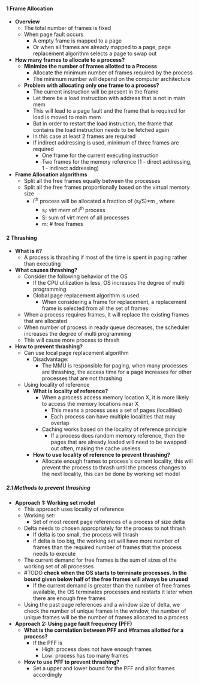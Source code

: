 
#### 1 Frame Allocation
- **Overview**
	- The total number of frames is fixed
	- When page fault occurs
		- A empty frame is mapped to a page
		- Or when all frames are already mapped to a page, page replacement algorithm selects a page to swap out
- **How many frames to allocate to a process?**
	- **Minimize the number of frames allotted to a Process**
		- Allocate the minimum number of frames required by the process
		- The minimum number will depend on the computer architecture
	- **Problem with allocating only one frame to a process?**
		- The current instruction will be present in the frame
		- Let there be a load instruction with address that is not in main mem
		- This will lead to a page fault and the frame that is required for load is moved to main mem
		- But in order to restart the load instruction, the frame that contains the load instruction needs to be fetched again
		- In this case at least 2 frames are required
		- If indirect addressing is used, minimum of three frames are required
			- One frame for the current executing instruction 
			- Two frames for the memory reference (1 - direct addressing,  1 - indirect addressing)
- **Frame Allocation algorithms**
	- Split all the free frames equally between the processes
	- Split all the free frames proportionally based on the virtual memory size
		- i<sup>th</sup> process will be allocated a fraction of (s<sub>i</sub>/S)\*m , where 
			- s<sub>i</sub>: virt mem of i<sup>th</sup> process
			- S: sum of virt mem of all processes
			- m: # free frames

#### 2 Thrashing
- **What is it?**
	- A process is thrashing if most of the time is spent in paging rather than executing
- **What causes thrashing?**
	- Consider the following behavior of the OS
		- If the CPU utilization is less, OS increases the degree of multi programming
		- Global page replacement algorithm is used
			- When considering a frame for replacement, a replacement frame is selected from all the set of frames
	- When a process requires frames, it will replace the existing frames that are allocated
	- When number of process in ready queue decreases, the scheduler increases the degree of multi programming
	- This will cause more process to thrash
- **How to prevent thrashing?**
	- Can use local page replacement algorithm
		- Disadvantage: 
			- The MMU is responsible for paging, when many processes are thrashing, the access time for a page increases for other processes that are not thrashing
	- Using locality of reference
		- **What is locality of reference?**
			- When a process access memory location X, it is more likely to access the memory locations near X
				- This means a process uses a set of pages (localities)
				- Each process can have multiple localities that may overlap
			- Caching works based on the locality of reference principle
				- If a process does random memory reference, then the pages that are already loaded will need to be swapped out often, making the cache useless
		- **How to use locality of reference to prevent thrashing?**
			- Allocate enough frames to process's current locality, this will prevent the process to thrash until the process changes to the next locality, this can be done by working set model
##### 2.1 Methods to prevent thrashing
- **Approach 1: Working set model**
	- This approach uses locality of reference
	- Working set: 
		- Set of most recent page references of a process of size delta
	- Delta needs to chosen appropriately for the process to not thrash
		- If delta is too small, the process will thrash
		- if delta is too big, the working set will have more number of frames than the required number of frames that the process needs to execute
	- The current demand for free frames is the sum of sizes of the working set of all processes
	- #TODO **check when the OS starts to terminate processes. In the bound given below half of the free frames will always be unused**
		- If the current demand is greater than the number of free frames available, the OS terminates processes and restarts it later when there are enough free frames
	- Using the past page references and a window size of delta, we check the number of unique frames in the window, the number of unique frames will be the number of frames allocated to a process
- **Approach 2: Using page fault frequency (PFF)**
	- **What is the correlation between PFF and \#frames allotted for a process?** 
		-  If the PFF is 
			- High: process does not have enough frames
			- Low: process has too many frames
	- **How to use PFF to prevent thrashing?**
		- Set a upper and lower bound for the PFF and allot frames accordingly

